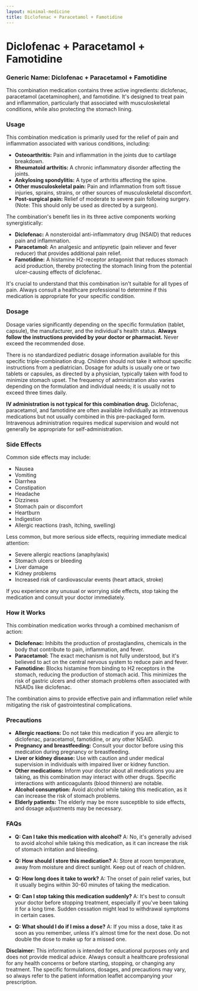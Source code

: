 ```yaml
---
layout: minimal-medicine
title: Diclofenac + Paracetamol + Famotidine
---
```


# Diclofenac + Paracetamol + Famotidine
### Generic Name: Diclofenac + Paracetamol + Famotidine

This combination medication contains three active ingredients: diclofenac, paracetamol (acetaminophen), and famotidine.  It's designed to treat pain and inflammation, particularly that associated with musculoskeletal conditions, while also protecting the stomach lining.

### Usage

This combination medication is primarily used for the relief of pain and inflammation associated with various conditions, including:

* **Osteoarthritis:**  Pain and inflammation in the joints due to cartilage breakdown.
* **Rheumatoid arthritis:** A chronic inflammatory disorder affecting the joints.
* **Ankylosing spondylitis:**  A type of arthritis affecting the spine.
* **Other musculoskeletal pain:**  Pain and inflammation from soft tissue injuries, sprains, strains, or other sources of musculoskeletal discomfort.
* **Post-surgical pain:**  Relief of moderate to severe pain following surgery.  (Note: This should only be used as directed by a surgeon).


The combination's benefit lies in its three active components working synergistically:

* **Diclofenac:** A nonsteroidal anti-inflammatory drug (NSAID) that reduces pain and inflammation.
* **Paracetamol:** An analgesic and antipyretic (pain reliever and fever reducer) that provides additional pain relief.
* **Famotidine:** A histamine H2-receptor antagonist that reduces stomach acid production, thereby protecting the stomach lining from the potential ulcer-causing effects of diclofenac.


It's crucial to understand that this combination isn't suitable for all types of pain.  Always consult a healthcare professional to determine if this medication is appropriate for your specific condition.

### Dosage

Dosage varies significantly depending on the specific formulation (tablet, capsule), the manufacturer, and the individual's health status.  **Always follow the instructions provided by your doctor or pharmacist.**  Never exceed the recommended dose.

There is no standardized pediatric dosage information available for this specific triple-combination drug.  Children should not take it without specific instructions from a pediatrician.  Dosage for adults is usually one or two tablets or capsules, as directed by a physician, typically taken with food to minimize stomach upset. The frequency of administration also varies depending on the formulation and individual needs; it is usually not to exceed three times daily.

**IV administration is not typical for this combination drug.** Diclofenac, paracetamol, and famotidine are often available individually as intravenous medications but not usually combined in this pre-packaged form.  Intravenous administration requires medical supervision and would not generally be appropriate for self-administration.


### Side Effects

Common side effects may include:

* Nausea
* Vomiting
* Diarrhea
* Constipation
* Headache
* Dizziness
* Stomach pain or discomfort
* Heartburn
* Indigestion
* Allergic reactions (rash, itching, swelling)


Less common, but more serious side effects, requiring immediate medical attention:

* Severe allergic reactions (anaphylaxis)
* Stomach ulcers or bleeding
* Liver damage
* Kidney problems
* Increased risk of cardiovascular events (heart attack, stroke)


If you experience any unusual or worrying side effects, stop taking the medication and consult your doctor immediately.

### How it Works

This combination medication works through a combined mechanism of action:

* **Diclofenac:** Inhibits the production of prostaglandins, chemicals in the body that contribute to pain, inflammation, and fever.
* **Paracetamol:**  The exact mechanism is not fully understood, but it's believed to act on the central nervous system to reduce pain and fever.
* **Famotidine:** Blocks histamine from binding to H2 receptors in the stomach, reducing the production of stomach acid.  This minimizes the risk of gastric ulcers and other stomach problems often associated with NSAIDs like diclofenac.

The combination aims to provide effective pain and inflammation relief while mitigating the risk of gastrointestinal complications.


### Precautions

* **Allergic reactions:** Do not take this medication if you are allergic to diclofenac, paracetamol, famotidine, or any other NSAID.
* **Pregnancy and breastfeeding:** Consult your doctor before using this medication during pregnancy or breastfeeding.
* **Liver or kidney disease:** Use with caution and under medical supervision in individuals with impaired liver or kidney function.
* **Other medications:** Inform your doctor about all medications you are taking, as this combination may interact with other drugs.  Specific interactions with anticoagulants (blood thinners) are notable.
* **Alcohol consumption:** Avoid alcohol while taking this medication, as it can increase the risk of stomach problems.
* **Elderly patients:** The elderly may be more susceptible to side effects, and dosage adjustments may be necessary.


### FAQs

* **Q: Can I take this medication with alcohol?** A: No, it's generally advised to avoid alcohol while taking this medication, as it can increase the risk of stomach irritation and bleeding.

* **Q: How should I store this medication?** A: Store at room temperature, away from moisture and direct sunlight.  Keep out of reach of children.

* **Q: How long does it take to work?** A: The onset of pain relief varies, but it usually begins within 30-60 minutes of taking the medication.

* **Q: Can I stop taking this medication suddenly?** A: It's best to consult your doctor before stopping treatment, especially if you've been taking it for a long time. Sudden cessation might lead to withdrawal symptoms in certain cases.

* **Q: What should I do if I miss a dose?** A: If you miss a dose, take it as soon as you remember, unless it's almost time for the next dose. Do not double the dose to make up for a missed one.

**Disclaimer:** This information is intended for educational purposes only and does not provide medical advice. Always consult a healthcare professional for any health concerns or before starting, stopping, or changing any treatment.  The specific formulations, dosages, and precautions may vary, so always refer to the patient information leaflet accompanying your prescription.
